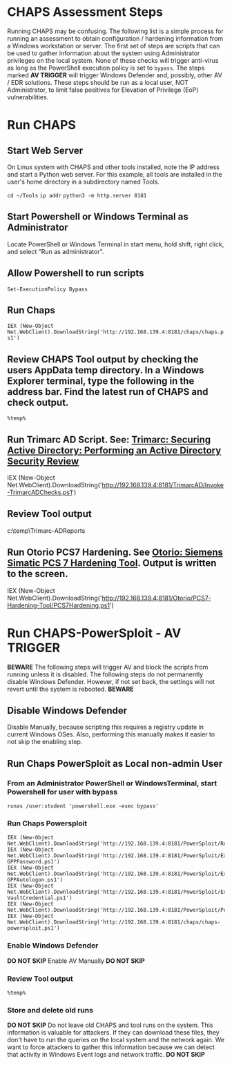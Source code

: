 # CHAPS Assessment Steps
Running CHAPS may be confusing. The following list is a simple process for running an assessment to obtain configuration / hardening information from a Windows workstation or server. The first set of steps are scripts that can be used to gather information about the system using Administrator privileges on the local system. None of these checks will trigger anti-virus as long as the PowerShell execution policy is set to ```bypass```. The steps marked **AV TRIGGER** will trigger Windows Defender and, possibly, other AV / EDR solutions. These steps should be run as a local user, NOT Administrator, to limit false positives for Elevation of Privilege (EoP) vulnerabilities.

# Run CHAPS
## Start Web Server

On Linux system with CHAPS and other tools installed, note the IP address and start a Python web server. For this example, all tools are installed in the user's home directory in a subdirectory named Tools.

```cd ~/Tools```
```ip addr```
```python3 -m http.server 8181```

## Start Powershell or Windows Terminal as Administrator

Locate PowerShell or Windows Terminal in start menu, hold shift, right click, and select "Run as administrator".

## Allow Powershell to run scripts

```Set-ExecutionPolicy Bypass```

## Run Chaps 

```IEX (New-Object Net.WebClient).DownloadString('http://192.168.139.4:8181/chaps/chaps.ps1')```


## Review CHAPS Tool output by checking the users AppData temp directory. In a Windows Explorer terminal, type the following in the address bar. Find the latest run of CHAPS and check output.

```%temp%```

## Run Trimarc AD Script. See: [Trimarc: Securing Active Directory: Performing an Active Directory Security Review](https://www.hub.trimarcsecurity.com/post/securing-active-directory-performing-an-active-directory-security-review)

IEX (New-Object Net.WebClient).DownloadString('http://192.168.139.4:8181/TrimarcAD/Invoke-TrimarcADChecks.ps1')

## Review Tool output 
c:\temp\Trimarc-ADReports

## Run Otorio PCS7 Hardening. See [Otorio: Siemens Simatic PCS 7 Hardening Tool](https://github.com/otoriocyber/PCS7-Hardening-Tool). Output is written to the screen.

IEX (New-Object Net.WebClient).DownloadString('http://192.168.139.4:8181/Otorio/PCS7-Hardening-Tool/PCS7Hardening.ps1')

# Run CHAPS-PowerSploit - **AV TRIGGER**
**BEWARE** The following steps will trigger AV and block the scripts from running unless it is disabled. The following steps do not permanently disable Windows Defender. However, if not set back, the settings will not revert until the system is rebooted. **BEWARE**

## Disable Windows Defender 

Disable Manually, because scripting this requires a registry update in current Windows OSes. Also, performing this manually makes it easier to not skip the enabling step.

## Run Chaps PowerSploit as Local non-admin User 
### From an Administrator PowerShell or WindowsTerminal, start Powershell for user with bypass 

```runas /user:student 'powershell.exe -exec bypass'```

### Run Chaps Powersploit 

```
IEX (New-Object Net.WebClient).DownloadString('http://192.168.139.4:8181/PowerSploit/Recon/PowerView.ps1')
IEX (New-Object Net.WebClient).DownloadString('http://192.168.139.4:8181/PowerSploit/Exfiltration/Get-GPPPassword.ps1')
IEX (New-Object Net.WebClient).DownloadString('http://192.168.139.4:8181/PowerSploit/Exfiltration/Get-GPPAutologon.ps1')
IEX (New-Object Net.WebClient).DownloadString('http://192.168.139.4:8181/PowerSploit/Exfiltration/Get-VaultCredential.ps1')
IEX (New-Object Net.WebClient).DownloadString('http://192.168.139.4:8181/PowerSploit/Privesc/PowerUp.ps1')
IEX (New-Object Net.WebClient).DownloadString('http://192.168.139.4:8181/chaps/chaps-powersploit.ps1')

```

### Enable Windows Defender 

**DO NOT SKIP** Enable AV Manually **DO NOT SKIP** 

### Review Tool output 

```%temp%```

### Store and delete old runs

**DO NOT SKIP** Do not leave old CHAPS and tool runs on the system. This information is valuable for attackers. If they can download these files, they don't have to run the queries on the local system and the network again. We want to force attackers to gather this information because we can detect that activity in Windows Event logs and network traffic. **DO NOT SKIP** 